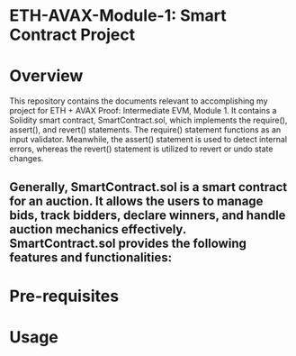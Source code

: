 # ETH-AVAX-Module-1: Smart Contract Project

# Overview
This repository contains the documents relevant to accomplishing my project for ETH + AVAX Proof: Intermediate EVM, Module 1. It contains a Solidity smart contract, SmartContract.sol, which implements the require(), assert(), and revert() statements. The require() statement functions as an input validator. Meanwhile, the assert() statement is used to detect internal errors, whereas the revert() statement is utilized to revert or undo state changes.

Generally, SmartContract.sol is a smart contract for an auction. It allows the users to manage bids, track bidders, declare winners, and handle auction mechanics effectively. SmartContract.sol provides the following features and functionalities:
- 
# Pre-requisites

# Usage
